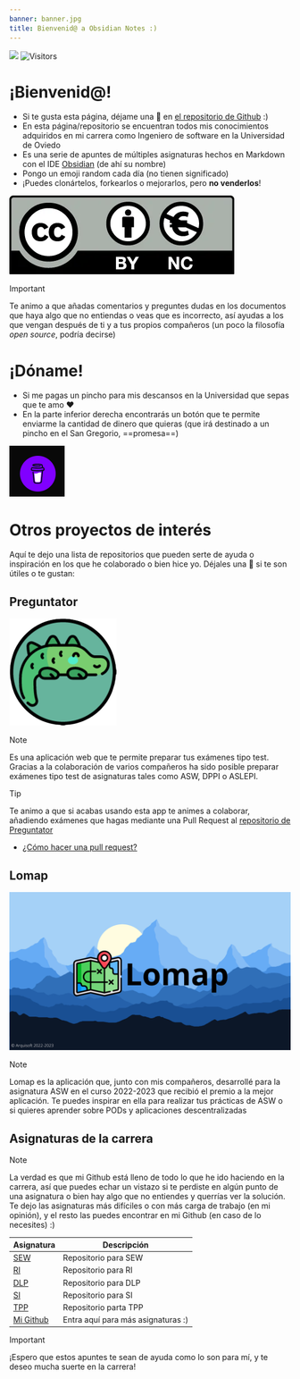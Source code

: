 ```yaml
---
banner: banner.jpg
title: Bienvenid@ a Obsidian Notes :)
---
```

![](https://img.shields.io/badge/Made%20with-Obsidian-blueviolet) ![Visitors](https://api.visitorbadge.io/api/daily?path=https%3A%2F%2Fgithub.com%2Fgitblanc%2FObsidian-Notes%2F&label=Visitors%20today&countColor=%2337d67a&style=plastic&labelStyle=upper)
# ¡Bienvenid@!

- Si te gusta esta página, déjame una 🌟 en [el repositorio de Github](https://github.com/gitblanc/Obsidian-Notes) :)
- En esta página/repositorio se encuentran todos mis conocimientos adquiridos en mi carrera como Ingeniero de software en la Universidad de Oviedo
- Es una serie de apuntes de múltiples asignaturas hechos en Markdown con el IDE [Obsidian](https://obsidian.md/) (de ahí su nombre)
- Pongo un emoji random cada día (no tienen significado)
- ¡Puedes clonártelos, forkearlos o mejorarlos, pero **no venderlos**!

![](img/Pasted%20image%2020240603230943.png)

>[!Important]
>Te animo a que añadas comentarios y preguntes dudas en los documentos que haya algo que no entiendas o veas que es incorrecto, así ayudas a los que vengan después de ti y a tus propios compañeros (un poco la filosofía *open source*, podría decirse)

# ¡Dóname!

- Si me pagas un pincho para mis descansos en la Universidad que sepas que te amo ❤
- En la parte inferior derecha encontrarás un botón que te permite enviarme la cantidad de dinero que quieras (que irá destinado a un pincho en el San Gregorio, ==promesa==)

![boton](img/Pasted%20image%2020240603231122.png)

# Otros proyectos de interés

Aquí te dejo una lista de repositorios que pueden serte de ayuda o inspiración en los que he colaborado o bien hice yo. Déjales una 🌟 si te son útiles o te gustan:

## Preguntator

![preguntator](img/Pasted%20image%2020240603235037.png)

>[!Note]
>Es una aplicación web que te permite preparar tus exámenes tipo test. Gracias a la colaboración de varios compañeros ha sido posible preparar exámenes tipo test de asignaturas tales como ASW, DPPI o ASLEPI.

>[!Tip]
>Te animo a que si acabas usando esta app te animes a colaborar, añadiendo exámenes que hagas mediante una Pull Request al [repositorio de Preguntator](https://github.com/gitblanc/Preguntator)
>- [¿Cómo hacer una pull request?](https://www.freecodecamp.org/espanol/news/como-hacer-tu-primer-pull-request-en-github/)

## Lomap

![lomap](https://raw.githubusercontent.com/Arquisoft/lomap_es5c/master/assets/LOMAP_presentation.png)

>[!Note]
>Lomap es la aplicación que, junto con mis compañeros, desarrollé para la asignatura ASW en el curso 2022-2023 que recibió el premio a la mejor aplicación. Te puedes inspirar en ella para realizar tus prácticas de ASW o si quieres aprender sobre PODs y aplicaciones descentralizadas

## Asignaturas de la carrera

>[!Note]
>La verdad es que mi Github está lleno de todo lo que he ido haciendo en la carrera, así que puedes echar un vistazo si te perdiste en algún punto de una asignatura o bien hay algo que no entiendes y querrías ver la solución. Te dejo las asignaturas más difíciles o con más carga de trabajo (en mi opinión), y el resto las puedes encontrar en mi Github (en caso de lo necesites) :)

| Asignatura                               | Descripción                        |
| ---------------------------------------- | ---------------------------------- |
| [SEW](https://github.com/gitblanc/SEW)   | Repositorio para SEW               |
| [RI](https://github.com/gitblanc/RI)     | Repositorio para RI                |
| [DLP](https://github.com/gitblanc/DLP)   | Repositorio para DLP               |
| [SI](https://github.com/gitblanc/SI)     | Repositorio para SI                |
| [TPP](https://github.com/gitblanc/TPP)   | Repositorio parta TPP              |
| [Mi Github](https://github.com/gitblanc) | Entra aquí para más asignaturas :) |

>[!Important]
>¡Espero que estos apuntes te sean de ayuda como lo son para mí, y te deseo mucha suerte en la carrera!


<script data-goatcounter="https://gitblanc-obsidian-notes.goatcounter.com/count" async src="//gc.zgo.at/count.js"></script>